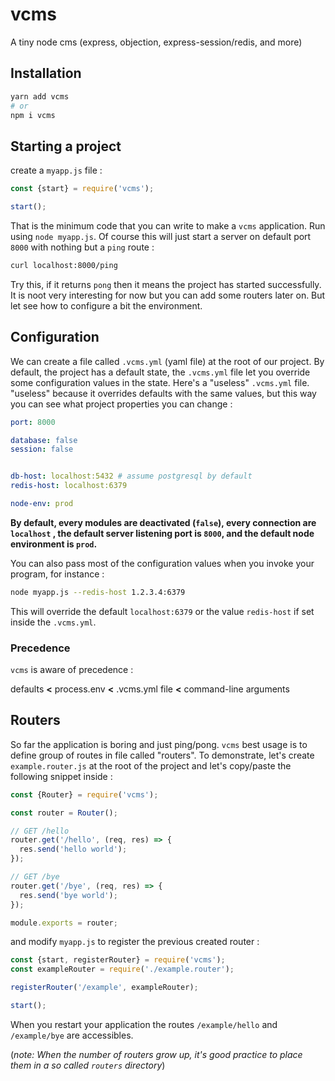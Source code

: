 # vcms

A tiny node cms (express, objection, express-session/redis, and more)


## Installation

```bash
yarn add vcms
# or
npm i vcms
```

## Starting a project

create a `myapp.js` file :

```javascript
const {start} = require('vcms');

start();
```

That is the minimum code that you can write to make a `vcms` application. Run using `node myapp.js`. Of course this will just start a server on default port `8000` with nothing but a `ping` route :

```bash
curl localhost:8000/ping
```

Try this, if it returns `pong` then it means the project has started successfully.
It is noot very interesting for now but you can add some routers later on. But let see how to configure a bit the environment.

## Configuration

We can create a file called `.vcms.yml` (yaml file) at the root of our project. By default, the project has a default state, the `.vcms.yml` file let you override some configuration values in the state. Here's a "useless" `.vcms.yml` file. "useless" because it overrides defaults with the same values, but this way you can see what project properties you can change :

```yaml
port: 8000

database: false
session: false


db-host: localhost:5432 # assume postgresql by default
redis-host: localhost:6379

node-env: prod
```

**By default, every modules are deactivated (`false`), every connection are `localhost` , the default server listening port is `8000`, and the default node environment is `prod`.**

You can also pass most of the configuration values when you invoke your program, for instance :

```bash
node myapp.js --redis-host 1.2.3.4:6379
```

This will override the default `localhost:6379` or the value `redis-host` if set inside the `.vcms.yml`.

### Precedence

`vcms` is aware of precedence :

defaults **<** process.env **<** .vcms.yml file **<** command-line arguments


## Routers

So far the application is boring and just ping/pong. `vcms` best usage is to define group of routes in file called "routers". To demonstrate, let's create `example.router.js` at the root of the project and let's copy/paste the following snippet inside :

```javascript
const {Router} = require('vcms');

const router = Router();

// GET /hello
router.get('/hello', (req, res) => {
  res.send('hello world');
});

// GET /bye
router.get('/bye', (req, res) => {
  res.send('bye world');
});

module.exports = router;
```

and modify `myapp.js` to register the previous created router :

```javascript
const {start, registerRouter} = require('vcms');
const exampleRouter = require('./example.router');

registerRouter('/example', exampleRouter);

start();
```

When you restart your application the routes `/example/hello` and `/example/bye` are accessibles.

(*note: When the number of routers grow up, it's good practice to place them in a so called `routers` directory*)
